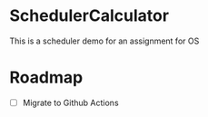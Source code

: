 # SchedulerCalculator

This is a scheduler demo for an assignment for OS

# Roadmap

- [ ] Migrate to Github Actions


